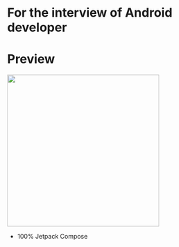 # For the interview of Android developer
# Preview
<img src="https://github.com/yc0015139/GoodsList/blob/master/preview/preview1.gif?raw=true" width="350">

- 100% Jetpack Compose
